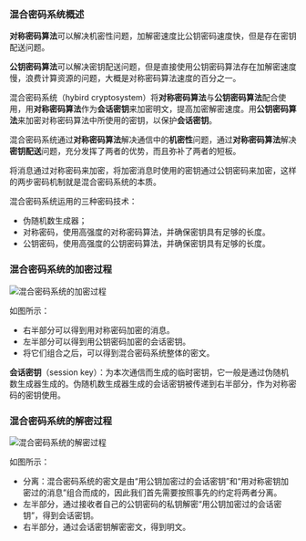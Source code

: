 ### 混合密码系统概述

**对称密码算法**可以解决机密性问题，加解密速度比公钥密码速度快，但是存在密钥配送问题。

**公钥密码算法**可以解决密钥配送问题，但是直接使用公钥密码算法存在加解密速度慢，浪费计算资源的问题，大概是对称密码算法速度的百分之一。

混合密码系统（hybird cryptosystem）将**对称密码算法**与**公钥密码算法**配合使用，用**对称密码算法**作为**会话密钥**来加密明文，提高加密解密速度。用**公钥密码算法**来加密对称密码算法中所使用的密钥，以保护**会话密钥**。

混合密码系统通过**对称密码算法**解决通信中的**机密性**问题，通过**对称密码算法**解决**密钥配送**问题，充分发挥了两者的优势，而且弥补了两者的短板。

将消息通过对称密码来加密，将加密消息时使用的密钥通过公钥密码来加密，这样的两步密码机制就是混合密码系统的本质。

混合密码系统运用的三种密码技术：
* 伪随机数生成器；
* 对称密码，使用高强度的对称密码算法，并确保密钥具有足够的长度。
* 公钥密码，使用高强度的公钥密码算法，并确保密钥具有足够的长度。

### 混合密码系统的加密过程

![混合密码系统的加密过程](https://blog-andy0570-1256077835.cos.ap-shanghai.myqcloud.com/site_Images/混合密码系统的加密.png)

如图所示：
* 右半部分可以得到用对称密码加密的消息。
* 左半部分可以得到用公钥密码加密的会话密钥。
* 将它们组合之后，可以得到混合密码系统整体的密文。

**会话密钥**（session key）：为本次通信而生成的临时密钥，它一般是通过伪随机数生成器生成的。伪随机数生成器生成的会话密钥被传递到右半部分，作为对称密码的密钥使用。



### 混合密码系统的解密过程

![混合密码系统的解密过程](https://blog-andy0570-1256077835.cos.ap-shanghai.myqcloud.com/site_Images/%E6%B7%B7%E5%90%88%E5%AF%86%E7%A0%81%E7%B3%BB%E7%BB%9F%E7%9A%84%E8%A7%A3%E5%AF%86.png)


如图所示：
* 分离：混合密码系统的密文是由“用公钥加密过的会话密钥”和“用对称密钥加密过的消息”组合而成的，因此我们首先需要按照事先的约定将两者分离。
* 左半部分，通过接收者自己的公钥密码的私钥解密“用公钥加密过的会话密钥”，得到会话密钥。
* 右半部分，通过会话密钥解密密文，得到明文。



